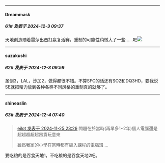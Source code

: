﻿
*****

####  Dreammask  
##### 61#       发表于 2024-12-3 09:37

天地创造随着雷莎出击打赢复活赛，重制的可能性稍微大了一些……吧<img src="https://static.saraba1st.com/image/smiley/face2017/091.png" referrerpolicy="no-referrer">


*****

####  suzakushi  
##### 62#       发表于 2024-12-3 09:59

圣剑3，LAL，沙加2，做得都很不错。不算SFC的话还有SO2和DQ3HD，要我说SE就把精力放到各种各样不同风格的重制真的就够了。


*****

####  shineaslin  
##### 63#       发表于 2024-12-4 07:40

<blockquote><a href="httphttps://bbs.saraba1st.com/2b/forum.php?mod=redirect&amp;goto=findpost&amp;pid=66774602&amp;ptid=2207991" target="_blank">eilot 发表于 2024-11-25 23:29</a>
問題在於當時(再早多1~2年)個人電腦還是超超超超超昂貴玩意來

雖然我家的小學在當時都有編入課程的電腦班 ...</blockquote>
要吃粮的是吞食天地1，不吃粮的是吞食天地2吧。


